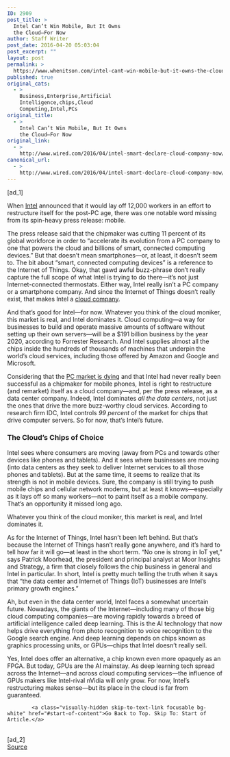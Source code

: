 ```yaml
---
ID: 2909
post_title: >
  Intel Can’t Win Mobile, But It Owns
  the Cloud—For Now
author: Staff Writer
post_date: 2016-04-20 05:03:04
post_excerpt: ""
layout: post
permalink: >
  https://www.whenitson.com/intel-cant-win-mobile-but-it-owns-the-cloud-for-now/
published: true
original_cats:
  - >
    Business,Enterprise,Artificial
    Intelligence,chips,Cloud
    Computing,Intel,PCs
original_title:
  - >
    Intel Can’t Win Mobile, But It Owns
    the Cloud—For Now
original_link:
  - >
    http://www.wired.com/2016/04/intel-smart-declare-cloud-company-now/
canonical_url:
  - >
    http://www.wired.com/2016/04/intel-smart-declare-cloud-company-now/
---
```

 [ad_1]
<br><div id=""><p>When <a href="http://www.wired.com/tag/intel" target="_blank">Intel</a> announced that it would lay off 12,000 workers in an effort to restructure itself for the post-PC age, there was one notable word missing from its spin-heavy press release: mobile.</p>
<p>The press release said that the chipmaker was cutting 11 percent of its global workforce in order to “accelerate its evolution from a PC company to one that powers the cloud and billions of smart, connected computing devices.” But that doesn’t mean smartphones—or, at least, it doesn’t seem to. The bit about “smart, connected computing devices” is a reference to the Internet of Things. Okay, that gawd awful buzz-phrase don’t really capture the full scope of what Intel is trying to do there—it’s not just Internet-connected thermostats. Either way, Intel really isn’t a PC company or a smartphone company. And since the Internet of Things doesn’t really exist, that makes Intel a <a href="http://www.wired.com/tag/cloud-computing" target="_blank">cloud company</a>.</p>



<p>And that’s good for Intel—for now. Whatever you think of the cloud moniker, this market is real, and Intel dominates it. Cloud computing—a way for businesses to build and operate massive amounts of software without setting up their own servers—will be a $191 billion business by the year 2020, according to Forrester Research. And Intel supplies almost all the chips inside the hundreds of thousands of machines that underpin the world’s cloud services, including those offered by Amazon and Google and Microsoft.   </p>
<p>Considering that the <a href="http://www.wired.com/2015/03/no-really-pc-dying-not-coming-back/" target="_blank">PC market is dying</a> and that Intel had never really been successful as a chipmaker for mobile phones, Intel is right to restructure (and remarket) itself as a cloud company—and, per the press release, as a data center company. Indeed, Intel dominates <em>all the data centers</em>, not just the ones that drive the more buzz-worthy cloud services. According to research firm IDC, Intel controls <em>99 percent</em> of the market for chips that drive computer servers. So for now, that’s Intel’s future.</p>
<h3>The Cloud’s Chips of Choice</h3>
<p>Intel sees where consumers are moving (away from PCs and towards other devices like phones and tablets). And it sees where businesses are moving (into data centers as they seek to deliver Internet services to all those phones and tablets). But at the same time, it seems to realize that its strength is not in mobile devices. Sure, the company is still trying to push mobile chips and cellular network modems, but at least it knows—especially as it lays off so many workers—not to paint itself as a mobile company. That’s an opportunity it missed long ago.     </p>
<p data-js="fader" class="pullquote carve fader">
	Whatever you think of the cloud moniker, this market is real, and Intel dominates it.	<span class="attribution"/>
</p>

<p>As for the Internet of Things, Intel hasn’t been left behind. But that’s because the Internet of Things hasn’t really gone anywhere, and it’s hard to tell how far it will go—at least in the short term. “No one is strong in IoT yet,” says Patrick Moorhead, the president and principal analyst at Moor Insights and Strategy, a firm that closely follows the chip business in general and Intel in particular. In short, Intel is pretty much telling the truth when it says that “the data center and Internet of Things (IoT) businesses are Intel’s primary growth engines.”</p>
<p>Ah, but even in the data center world, Intel faces a somewhat uncertain future. Nowadays, the giants of the Internet—including many of those big cloud computing companies—are moving rapidly towards a breed of artificial intelligence called deep learning. This is the AI technology that now helps drive everything from photo recognition to voice recognition to the Google search engine. And deep learning depends on chips known as graphics processing units, or GPUs—chips that Intel doesn’t really sell.</p>
<p>Yes, Intel does offer an alternative, a chip known even more opaquely as an FPGA. But today, GPUs are the AI mainstay. As deep learning tech spread across the Internet—and across cloud computing services—the influence of GPUs makers like Intel-rival nVidia will only grow. For now, Intel’s restructuring makes sense—but its place in the cloud is far from guaranteed.   </p>

			<a class="visually-hidden skip-to-text-link focusable bg-white" href="#start-of-content">Go Back to Top. Skip To: Start of Article.</a>

			
</div>
<br>[ad_2]
<br><a href="http://www.wired.com/2016/04/intel-smart-declare-cloud-company-now/">Source </a>